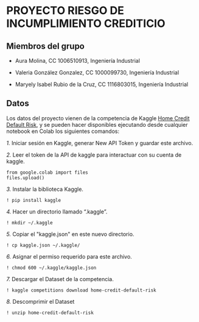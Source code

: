 # PROYECTO RIESGO DE INCUMPLIMIENTO CREDITICIO

## Miembros del grupo
- Aura Molina, CC 1006510913, Ingeniería Industrial

- Valeria González Gonzalez, CC 1000099730, Ingeniería Industrial

- Maryely Isabel Rubio de la Cruz, CC 1116803015, Ingeniería Industrial

## Datos
Los datos del proyecto vienen de la competencia de Kaggle [Home Credit Default Risk](https://www.kaggle.com/competitions/home-credit-default-risk/overview), y se pueden hacer disponibles ejecutando desde cualquier notebook en Colab los siguientes comandos:

*1.* Iniciar sesión en Kaggle, generar New API Token y guardar este archivo.

*2.* Leer el token de la API de kaggle para interactuar con su cuenta de kaggle.

```
from google.colab import files
files.upload()
```

*3.* Instalar la biblioteca Kaggle.
```
! pip install kaggle
```

*4.* Hacer un directorio llamado “.kaggle”.
```
! mkdir ~/.kaggle
```

*5.* Copiar el "kaggle.json" en este nuevo directorio.
```
! cp kaggle.json ~/.kaggle/
```

*6.* Asignar el permiso requerido para este archivo.
```
! chmod 600 ~/.kaggle/kaggle.json
```

*7.* Descargar el Dataset de la competencia.
```
! kaggle competitions download home-credit-default-risk
```

*8.* Descomprimir el Dataset
```
! unzip home-credit-default-risk
```
